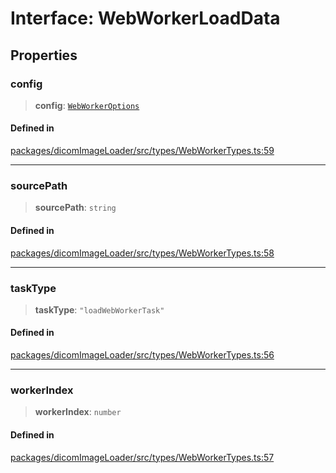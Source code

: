 # Interface: WebWorkerLoadData

## Properties

### config

> **config**: [`WebWorkerOptions`](WebWorkerOptions.md)

#### Defined in

[packages/dicomImageLoader/src/types/WebWorkerTypes.ts:59](https://github.com/cornerstonejs/cornerstone3D/blob/5addf8e516390235f8a3d16ccc818957013f098f/packages/dicomImageLoader/src/types/WebWorkerTypes.ts#L59)

***

### sourcePath

> **sourcePath**: `string`

#### Defined in

[packages/dicomImageLoader/src/types/WebWorkerTypes.ts:58](https://github.com/cornerstonejs/cornerstone3D/blob/5addf8e516390235f8a3d16ccc818957013f098f/packages/dicomImageLoader/src/types/WebWorkerTypes.ts#L58)

***

### taskType

> **taskType**: `"loadWebWorkerTask"`

#### Defined in

[packages/dicomImageLoader/src/types/WebWorkerTypes.ts:56](https://github.com/cornerstonejs/cornerstone3D/blob/5addf8e516390235f8a3d16ccc818957013f098f/packages/dicomImageLoader/src/types/WebWorkerTypes.ts#L56)

***

### workerIndex

> **workerIndex**: `number`

#### Defined in

[packages/dicomImageLoader/src/types/WebWorkerTypes.ts:57](https://github.com/cornerstonejs/cornerstone3D/blob/5addf8e516390235f8a3d16ccc818957013f098f/packages/dicomImageLoader/src/types/WebWorkerTypes.ts#L57)
